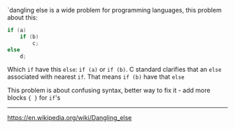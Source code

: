 `dangling else is a wide problem for programming languages, this problem about this:

```cpp
if (a)
    if (b)
        c;
else
    d;
```

Which `if` have this `else`: `if (a)` or `if (b)`. C standard clarifies that an `else` associated
with nearest `if`. That means `if (b)` have that `else`

This problem is about confusing syntax, better way to fix it - add more blocks `{ }` for `if`'s

---

https://en.wikipedia.org/wiki/Dangling_else
